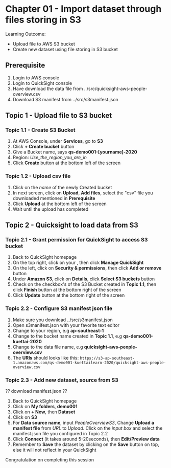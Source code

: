 # Chapter 01 - Import dataset through files storing in S3
Learning Outcome:
- Upload file to AWS S3 bucket
- Create new dataset using file storing in S3 bucket

## Prerequisite
1. Login to AWS console
1. Login to QuickSight console
1. Have download the data file from ../src/quicksight-aws-people-overview.csv
1. Download S3 manifest from ../src/s3manifest.json

## Topic 1 - Upload file to S3 bucket
### Topic 1.1 - Create S3 Bucket
1. At AWS Console, under **Services**, go to **S3**
1. Click **+ Create bucket** button
1. Give a Bucket name, says **qs-demo001-[yourname]-2020**
1. Region: *Use_the_region_you_are_in*
1. Click **Create** button at the bottom left of the screen

### Topic 1.2 - Upload csv file
1. Click on the *name* of the newly Created bucket
1. In next screen, click on **Upload**, **Add files**, select the "csv" file you downloaded mentioned in **Prerequisite**
1. Click **Upload** at the bottom left of the screen
1. Wait until the upload has completed

## Topic 2 - Quicksight to load data from S3
### Topic 2.1 - Grant permission for QuickSight to access S3 bucket
1. Back to QuickSight homepage
1. On the top right, click on your <userid>, then click **Manage QuickSight**
1. On the left, click on **Security & permissions**, then click **Add or remove** button
1. Under **Amazon S3**, click on **Details**, click **Select S3 buckets** button
1. Check on the checkbox's of the S3 Bucket created in **Topic 1.1**, then click **Finish** button at the bottom right of the screen
1. Click **Update** button at the bottom right of the screen

### Topic 2.2 - Configure S3 manifest json file
1. Make sure you download ../src/s3manifest.json
1. Open s3manifest.json with your favorite text editor
1. Change **<REGION>** to your region, e.g **ap-southeast-1**
1. Change **<BUCKET>** to the bucket name created in **Topic 1.1**, e.g **qs-demo001-kuettai-2020**
1. Change **<FILENAME>** to the data file name, e.g **quicksight-aws-people-overview.csv**
1. The **URIs** should looks like this: ``https://s3-ap-southeast-1.amazonaws.com/qs-demo001-kuettailearn-2020/quicksight-aws-people-overview.csv``

### Topic 2.3 - Add new dataset, source from S3
?? download manifest.json ??
1. Back to QuickSight homepage
1. Click on **My folders**, **demo001**
1. Click on **+ New**, then **Dataset**
1. Click on **S3**
1. For **Data source name**, input *PeopleOverviewS3*, Change **Upload a manifest file** from *URL* to *Upload*. Click on the *input box* and select the manifest.json file you configured in Topic 2.2
1. Click **Connect** (it takes around 5-20seconds), then **Edit/Preview data**
1. Remember to **Save** the dataset by clicking on the **Save** button on top, else it will not reflect in your QuickSight

Congratulation on completing this session
